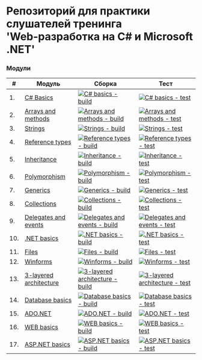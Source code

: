 # Репозиторий для практики слушателей тренинга<br/>'Web-разработка на C# и Microsoft .NET'
### Модули
|#|Модуль | Сборка | Тест|
---|---|---|---
|1.|[C# Basics][task01]|[![C# basics - build](https://github.com/NextOgurchik/dotnet-courses-2022-1/workflows/C%23%20basics%20-%20build/badge.svg)][c-sharp-basics-build] | [![C# basics - test](https://github.com/NextOgurchik/dotnet-courses-2022-1/workflows/C%23%20basics%20-%20test/badge.svg)][c-sharp-basics-test]|
|2.|[Arrays and methods][task02]|[![Arrays and methods - build](https://github.com/NextOgurchik/dotnet-courses-2022-1/workflows/Arrays%20and%20methods%20-%20build/badge.svg)][arrays-and-methods-build]|[![Arrays and methods - test](https://github.com/NextOgurchik/dotnet-courses-2022-1/workflows/Arrays%20and%20methods%20-%20test/badge.svg)][arrays-and-methods-test]|
|3.|[Strings][task03]|[![Strings - build](https://github.com/NextOgurchik/dotnet-courses-2022-1/workflows/Strings%20-%20build/badge.svg)][strings-build]|[![Strings - test](https://github.com/NextOgurchik/dotnet-courses-2022-1/workflows/Strings%20-%20test/badge.svg)][strings-test]|
|4.|[Reference types][task04]|[![Reference types - build](https://github.com/NextOgurchik/dotnet-courses-2022-1/workflows/Reference%20types%20-%20build/badge.svg)][reference-types-build]|[![Reference types - test](https://github.com/NextOgurchik/dotnet-courses-2022-1/workflows/Reference%20types%20-%20test/badge.svg)][reference-types-test]|
|5.|[Inheritance][task05]|[![Inheritance - build](https://github.com/NextOgurchik/dotnet-courses-2022-1/workflows/Inheritance%20-%20build/badge.svg)][inheritance-build]|[![Inheritance - test](https://github.com/NextOgurchik/dotnet-courses-2022-1/workflows/Inheritance%20-%20test/badge.svg)][inheritance-test]|
|6.|[Polymorphism][task06]|[![Polymorphism - build](https://github.com/NextOgurchik/dotnet-courses-2022-1/workflows/Polymorphism%20-%20build/badge.svg)][polymorphism-build]|[![Polymorphism - test](https://github.com/NextOgurchik/dotnet-courses-2022-1/workflows/Polymorphism%20-%20test/badge.svg)][polymorphism-test]|
|7.|[Generics][task07]|[![Generics - build](https://github.com/NextOgurchik/dotnet-courses-2022-1/workflows/Generics%20-%20build/badge.svg)][generics-build]|[![Generics - test](https://github.com/NextOgurchik/dotnet-courses-2022-1/workflows/Generics%20-%20test/badge.svg)][generics-test]|
|8.|[Collections][task08]|[![Collections - build](https://github.com/NextOgurchik/dotnet-courses-2022-1/workflows/Collections%20-%20build/badge.svg)][collections-build]|[![Collections - test](https://github.com/NextOgurchik/dotnet-courses-2022-1/workflows/Collections%20-%20test/badge.svg)][collections-test]|
|9.|[Delegates and events][task09]|[![Delegates and events - build](https://github.com/NextOgurchik/dotnet-courses-2022-1/workflows/Delegates%20and%20events%20-%20build/badge.svg)][delegates-and-events-build]|[![Delegates and events - test](https://github.com/NextOgurchik/dotnet-courses-2022-1/workflows/Delegates%20and%20events%20-%20test/badge.svg)][delegates-and-events-test]|
|10.|[.NET basics][task10]|[![.NET basics - build](https://github.com/NextOgurchik/dotnet-courses-2022-1/workflows/.NET%20basics%20-%20build/badge.svg)][dotnet-basics-build]|[![.NET basics - test](https://github.com/NextOgurchik/dotnet-courses-2022-1/workflows/.NET%20basics%20-%20test/badge.svg)][dotnet-basics-test]|
|11.|[Files][task11]|[![Files - build](https://github.com/NextOgurchik/dotnet-courses-2022-1/workflows/Files%20-%20build/badge.svg)][files-build]|[![Files - test](https://github.com/NextOgurchik/dotnet-courses-2022-1/workflows/Files%20-%20test/badge.svg)][files-test]|
|12.|[Winforms][task12]|[![Winforms - build](https://github.com/NextOgurchik/dotnet-courses-2022-1/workflows/Winforms%20-%20build/badge.svg)][winforms-build]|[![Winforms - test](https://github.com/NextOgurchik/dotnet-courses-2022-1/workflows/Winforms%20-%20test/badge.svg)][winforms-test]|
|13.|[3-layered architecture][task13]|[![3-layered architecture - build](https://github.com/NextOgurchik/dotnet-courses-2022-1/workflows/3-layered%20architecture%20-%20build/badge.svg)][3-layered-architecture-build]|[![3-layered architecture - test](https://github.com/NextOgurchik/dotnet-courses-2022-1/workflows/3-layered%20architecture%20-%20test/badge.svg)][3-layered-architecture-test]|
|14.|[Database basics][task14]|[![Database basics - build](https://github.com/NextOgurchik/dotnet-courses-2022-1/workflows/Database%20basics%20-%20build/badge.svg)][database-basics-build]|[![Database basics - test](https://github.com/NextOgurchik/dotnet-courses-2022-1/workflows/Database%20basics%20-%20test/badge.svg)][database-basics-test]|
|15.|[ADO.NET][task15]|[![ADO.NET - build](https://github.com/NextOgurchik/dotnet-courses-2022-1/workflows/ADO.NET%20-%20build/badge.svg)][ado-net-build]|[![ADO.NET - test](https://github.com/NextOgurchik/dotnet-courses-2022-1/workflows/ADO.NET%20-%20test/badge.svg)][ado-net-test]|
|16.|[WEB basics][task16]|[![WEB basics - build](https://github.com/NextOgurchik/dotnet-courses-2022-1/workflows/WEB%20basics%20-%20build/badge.svg)][web-basics-build]|[![WEB basics - test](https://github.com/NextOgurchik/dotnet-courses-2022-1/workflows/WEB%20basics%20-%20test/badge.svg)][web-basics-test]|
|17.|[ASP.NET basics][task17]|[![ASP.NET basics - build](https://github.com/NextOgurchik/dotnet-courses-2022-1/workflows/ASP.NET%20basics%20-%20build/badge.svg)][asp-net-basics-build]|[![ASP.NET basics - test](https://github.com/NextOgurchik/dotnet-courses-2022-1/workflows/ASP.NET%20basics%20-%20test/badge.svg)][asp-net-basics-test]|

[c-sharp-basics-build]: https://github.com/NextOgurchik/dotnet-courses-2022-1/actions?query=workflow%3A%22C%23+Basics+-+build%22
[c-sharp-basics-test]: https://github.com/NextOgurchik/dotnet-courses-2022-1/actions?query=workflow%3A%22C%23+Basics+-+test%22

[arrays-and-methods-build]: https://github.com/NextOgurchik/dotnet-courses-2022-1/actions?query=workflow%3A%22Arrays+and+methods+-+build%22
[arrays-and-methods-test]: https://github.com/NextOgurchik/dotnet-courses-2022-1/actions?query=workflow%3A%22Arrays+and+methods+-+test%22

[strings-build]: https://github.com/NextOgurchik/dotnet-courses-2022-1/actions?query=workflow%3A%22Strings+-+build%22
[strings-test]: https://github.com/NextOgurchik/dotnet-courses-2022-1/actions?query=workflow%3A%22Strings+-+test%22

[reference-types-build]: https://github.com/NextOgurchik/dotnet-courses-2022-1/actions?query=workflow%3A%22Reference+types+-+build%22
[reference-types-test]: https://github.com/NextOgurchik/dotnet-courses-2022-1/actions?query=workflow%3A%22Reference+types+-+test%22

[inheritance-build]: https://github.com/NextOgurchik/dotnet-courses-2022-1/actions?query=workflow%3A%22Inheritance+-+build%22
[inheritance-test]: https://github.com/NextOgurchik/dotnet-courses-2022-1/actions?query=workflow%3A%22Inheritance+-+test%22

[polymorphism-build]: https://github.com/NextOgurchik/dotnet-courses-2022-1/actions?query=workflow%3A%22Polymorphism+-+build%22
[polymorphism-test]: https://github.com/NextOgurchik/dotnet-courses-2022-1/actions?query=workflow%3A%22Polymorphism+-+test%22

[generics-build]: https://github.com/NextOgurchik/dotnet-courses-2022-1/actions?query=workflow%3A%22Generics+-+build%22
[generics-test]: https://github.com/NextOgurchik/dotnet-courses-2022-1/actions?query=workflow%3A%22Generics+-+test%22

[collections-build]: https://github.com/NextOgurchik/dotnet-courses-2022-1/actions?query=workflow%3A%22Collections+-+build%22
[collections-test]: https://github.com/NextOgurchik/dotnet-courses-2022-1/actions?query=workflow%3A%22Collections+-+test%22

[delegates-and-events-build]: https://github.com/NextOgurchik/dotnet-courses-2022-1/actions?query=workflow%3A%22Delegates+and+events+-+build%22
[delegates-and-events-test]: https://github.com/NextOgurchik/dotnet-courses-2022-1/actions?query=workflow%3A%22Delegates+and+events+-+test%22

[dotnet-basics-build]: https://github.com/NextOgurchik/dotnet-courses-2022-1/actions?query=workflow%3A%22.NET+basics+-+build%22
[dotnet-basics-test]: https://github.com/NextOgurchik/dotnet-courses-2022-1/actions?query=workflow%3A%22.NET+basics+-+test%22

[files-build]: https://github.com/NextOgurchik/dotnet-courses-2022-1/actions?query=workflow%3A%22Files+-+build%22
[files-test]: https://github.com/NextOgurchik/dotnet-courses-2022-1/actions?query=workflow%3A%22Files+-+test%22

[winforms-build]: https://github.com/NextOgurchik/dotnet-courses-2022-1/actions?query=workflow%3A%22Winforms+-+build%22
[winforms-test]: https://github.com/NextOgurchik/dotnet-courses-2022-1/actions?query=workflow%3A%22Winforms+-+test%22

[3-layered-architecture-build]: https://github.com/NextOgurchik/dotnet-courses-2022-1/actions?query=workflow%3A%223-layered+architecture+-+build%22
[3-layered-architecture-test]: https://github.com/NextOgurchik/dotnet-courses-2022-1/actions?query=workflow%3A%223-layered+architecture+-+test%22

[database-basics-build]: https://github.com/NextOgurchik/dotnet-courses-2022-1/actions?query=workflow%3A%22Database+basics+-+build%22
[database-basics-test]: https://github.com/NextOgurchik/dotnet-courses-2022-1/actions?query=workflow%3A%22Database+basics+-+test%22

[ado-net-build]: https://github.com/NextOgurchik/dotnet-courses-2022-1/actions?query=workflow%3A%22ADO.NET+-+build%22
[ado-net-test]: https://github.com/NextOgurchik/dotnet-courses-2022-1/actions?query=workflow%3A%22ADO.NET+-+test%22

[web-basics-build]: https://github.com/NextOgurchik/dotnet-courses-2022-1/actions?query=workflow%3A%22WEB+basics+-+build%22
[web-basics-test]: https://github.com/NextOgurchik/dotnet-courses-2022-1/actions?query=workflow%3A%22WEB+basics+-+test%22

[asp-net-basics-build]: https://github.com/NextOgurchik/dotnet-courses-2022-1/actions?query=workflow%3A%22ASP.NET+basics+-+build%22
[asp-net-basics-test]: https://github.com/NextOgurchik/dotnet-courses-2022-1/actions?query=workflow%3A%22ASP.NET+basics+-+test%22



[task01]: https://github.com/zhervit/net-courses-external/blob/master/HomeWork/task-01.md
[task02]: https://github.com/zhervit/net-courses-external/blob/master/HomeWork/task-02.md
[task03]: https://github.com/zhervit/net-courses-external/blob/master/HomeWork/task-03.md
[task04]: https://github.com/zhervit/net-courses-external/blob/master/HomeWork/task-04.md
[task05]: https://github.com/zhervit/net-courses-external/blob/master/HomeWork/task-05.md
[task06]: https://github.com/zhervit/net-courses-external/blob/master/HomeWork/task-06.md
[task07]: https://github.com/zhervit/net-courses-external/blob/master/HomeWork/task-07.md
[task08]: https://github.com/zhervit/net-courses-external/blob/master/HomeWork/task-08.md
[task09]: https://github.com/zhervit/net-courses-external/blob/master/HomeWork/task-09.md
[task10]: https://github.com/zhervit/net-courses-external/blob/master/HomeWork/task-10.md
[task11]: https://github.com/zhervit/net-courses-external/blob/master/HomeWork/task-11.md
[task12]: https://github.com/zhervit/net-courses-external/blob/master/HomeWork/task-12.md
[task13]: https://github.com/zhervit/net-courses-external/blob/master/HomeWork/task-13.md
[task14]: https://github.com/zhervit/net-courses-external/blob/master/HomeWork/task-14.md
[task15]: https://github.com/zhervit/net-courses-external/blob/master/HomeWork/task-15.md
[task16]: https://github.com/zhervit/net-courses-external/blob/master/HomeWork/task-16.md
[task17]: https://github.com/zhervit/net-courses-external/blob/master/HomeWork/task-17.md
